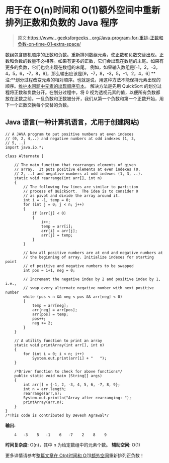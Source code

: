 # 用于在 O(n)时间和 O(1)额外空间中重新排列正数和负数的 Java 程序

> 原文:[https://www . geeksforgeeks . org/Java-program-for-重排-正数和负数-on-time-O1-extra-space/](https://www.geeksforgeeks.org/java-program-for-rearrange-positive-and-negative-numbers-in-on-time-and-o1-extra-space/)

数组包含随机顺序的正数和负数。重新排列数组元素，使正数和负数交替出现。正数和负数的数量不必相等。如果有更多的正数，它们会出现在数组的末尾。如果有更多的负数，它们也会出现在数组的末尾。
例如，如果输入数组是[-1，2，-3，4，5，6，-7，8，9]，那么输出应该是[9，-7，8，-3，5，-1，2，4，6]
**注:**划分过程改变元素的相对顺序。也就是说，用这种方法不能保持元素出现的顺序。[维护本问题中元素的出现顺序见本](https://www.geeksforgeeks.org/rearrange-array-alternating-positive-negative-items-o1-extra-space/)。
解决方法是先用 QuickSort 的划分过程将正数和负数分开。在划分过程中，将 0 视为透视元素的值，以便所有负数都放在正数之前。一旦负数和正数被分开，我们从第一个负数和第一个正数开始，用下一个正数交换每个交替的负数。

## Java 语言(一种计算机语言，尤用于创建网站)

```
// A JAVA program to put positive numbers at even indexes
// (0, 2, 4,..) and negative numbers at odd indexes (1, 3,
// 5, ..)
import java.io.*;

class Alternate {

    // The main function that rearranges elements of given
    // array.  It puts positive elements at even indexes (0,
    // 2, ..) and negative numbers at odd indexes (1, 3, ..).
    static void rearrange(int arr[], int n)
    {
        // The following few lines are similar to partition
        // process of QuickSort.  The idea is to consider 0
        // as pivot and divide the array around it.
        int i = -1, temp = 0;
        for (int j = 0; j < n; j++)
        {
            if (arr[j] < 0)
            {
                i++;
                temp = arr[i];
                arr[i] = arr[j];
                arr[j] = temp;
            }
        }

        // Now all positive numbers are at end and negative numbers at
        // the beginning of array. Initialize indexes for starting point
        // of positive and negative numbers to be swapped
        int pos = i+1, neg = 0;

        // Increment the negative index by 2 and positive index by 1, i.e.,
        // swap every alternate negative number with next positive number
        while (pos < n && neg < pos && arr[neg] < 0)
        {
            temp = arr[neg];
            arr[neg] = arr[pos];
            arr[pos] = temp;
            pos++;
            neg += 2;
        }
    }

    // A utility function to print an array
    static void printArray(int arr[], int n)
    {
        for (int i = 0; i < n; i++)
            System.out.print(arr[i] + "   ");
    }

    /*Driver function to check for above functions*/
    public static void main (String[] args)
    {
        int arr[] = {-1, 2, -3, 4, 5, 6, -7, 8, 9};
        int n = arr.length;
        rearrange(arr,n);
        System.out.println("Array after rearranging: ");
        printArray(arr,n);
    }
}
/*This code is contributed by Devesh Agrawal*/
```

**输出:**

```
    4   -3    5   -1    6   -7    2    8    9
```

**时间复杂度:** O(n)，其中 n 为给定数组中的元素个数。
**辅助空间:** O(1)

更多详情请参考[整篇文章在 O(n)时间和 O(1)额外空间](https://www.geeksforgeeks.org/rearrange-positive-and-negative-numbers-publish/)重新排列正负数！